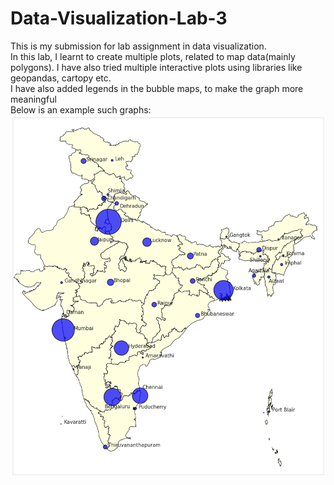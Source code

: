 # Data-Visualization-Lab-3
This is my submission for lab assignment in data visualization. <br>
In this lab, I learnt to create multiple plots, related to map data(mainly polygons). I have also tried multiple interactive plots using libraries like geopandas, cartopy etc. <br>
I have also added legends in the bubble maps, to make the graph more meaningful <br>
Below is an example such graphs: <br>
![Bubble Plot of city populations](https://github.com/chakshu-dhannawat/Advanced-Data-Visualization/blob/main/Indian-Map-Visualization/Pop_cities.png)


